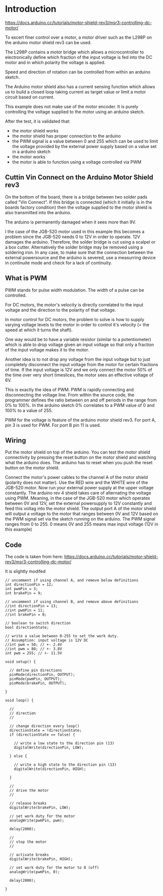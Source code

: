# Introduction

https://docs.arduino.cc/tutorials/motor-shield-rev3/msr3-controlling-dc-motor/

To excert finer control over a motor, a motor driver such as the L298P on the arduino motor shield rev3 can be used.

The L298P contains a motor bridge which allows a microcontroller to electronically define which fraction of the input voltage is 
fed into the DC motor and in which polarity the voltage is applied.

Speed and direction of rotation can be controlled from within an arduino sketch.

The Arduino motor shield also has a current sensing function which allows us to build a closed loop taking current as target value
or limit a motor circuit based on current.

This example does not make use of the motor encoder. It is purely controlling the voltage supplied to the motor using an arduino sketch.

After the test, it is validated that:

- the motor shield works
- the motor shield has proper connection to the arduino
- the PWM signal is a value between 0 and 255 which can be used to limit the voltage provided by the external power supply based on a value set in a arduino sketch
- the motor works
- the motor is able to function using a voltage controlled via PWM


## Cuttin Vin Connect on the Arduino Motor Shield rev3

On the bottom of the board, there is a bridge between two solder pads called "Vin Connect".
If this bridge is connected (which it initially is in the boards factory condition) then the voltage
supplied to the motor shield is also transmitted into the arduino.

The arduino is permanently damaged when it sees more than 9V.

I the case of the JGB-520 motor used in this example this becomes a problem since the JGB-520 needs 0 to 12V in order
to operate. 12V damages the arduino. Therefore, the solder bridge is cut using a scalpel or a box cutter. Alternatively
the solder bridge may be removed using a soldering iron. In any case, to make sure that the connection between the external
powersource and the arduino is severed, use a measurring device in continuite mode and check for a lack of continuity.

## What is PWM

PWM stands for pulse width modulation. The width of a pulse can be controlled.

For DC motors, the motor's velocity is directly correlated to the input voltage and the direction to the polarity of that voltage.

In motor control for DC motors, the problem to solve is how to supply varying voltage levels to the motor in order to control it's velocity 
(= the speed at which it turns the shaft).

One way would be to have a variable resistor (similar to a potentiometer) which is able to drop voltage given an input voltage so that only
a fraction of the input voltage makes it to the motor.

Another idea is to not drop any voltage from the input voltage but to just completely disconnect the input voltage from the motor for 
certain fractions of time. If the input voltage is 12V and we only connect the motor 50% of the time over very short timeslices, the motor
sees an effective voltage of 6V.

This is exactly the idea of PWM. PWM is rapidly connecting and disconnecting the voltage line. From within the source code, the programmer
defines the ratio between on and off periods in the range from 0% to 100%. In the arduino sketch 0% correlates to a PWM value of 0 and 
100% to a value of 255.

PWM for the voltage is feature of the arduino motor shield rev3. For port A, pin 3 is used for PWM. For port B pin 11 is used.

## Wiring

Put the motor shield on top of the arduino. You can test the motor shield connectivity by pressing the reset button
on the motor shield and watching what the arduino does. The arduino has to reset when you push the reset button on the 
motor shield.

Connect the motor's power cables to the channel A of the motor shield (polarity does not matter). Use the RED wire and the WHITE wire of the JGB-520 motor.
Now run your external power supply at the upper voltage constantly. The arduino rev 4 shield takes care of alternating the voltage using PWM.
Meaning, in the case of the JGB-520 motor which operates between 0V and 12V, set the external powersupply to 12V constantly and feed this
voltag into the motor shield. The output port A of the motor shield will output a voltage to the motor that ranges between 0V and 12V based on
the PWM signal set via the sketch running on the arduino. The PWM signal ranges from 0 to 255. 0 means 0V and 255 means max input voltage (12V in this example)

## Code

The code is taken from here: https://docs.arduino.cc/tutorials/motor-shield-rev3/msr3-controlling-dc-motor/

It is slightly modifed

```
// uncomment if using channel A, and remove below definitions
int directionPin = 12;
int pwmPin = 3;
int brakePin = 9;

// uncomment if using channel B, and remove above definitions
//int directionPin = 13;
//int pwmPin = 11;
//int brakePin = 8;

// boolean to switch direction
bool directionState;

// write a value between 0-255 to set the work duty.
// Assumption: input voltage is 12V DC
//int pwm = 50; // +- 2.4V
//int pwm = 80; // +- 3.8V
int pwm = 255; // +- 11.5V

void setup() {

  // define pin directions
  pinMode(directionPin, OUTPUT);
  pinMode(pwmPin, OUTPUT);
  pinMode(brakePin, OUTPUT);

}

void loop() {

  //
  // direction
  //

  // change direction every loop()
  directionState = !directionState;
  if (directionState == false) {

    // write a low state to the direction pin (13)
    digitalWrite(directionPin, LOW);

  } else {

    // write a high state to the direction pin (13)
    digitalWrite(directionPin, HIGH);

  }

  //
  // drive the motor
  //

  // release breaks
  digitalWrite(brakePin, LOW);

  // set work duty for the motor
  analogWrite(pwmPin, pwm);

  delay(2000);

  //
  // stop the motor
  //

  // activate breaks
  digitalWrite(brakePin, HIGH);

  // set work duty for the motor to 0 (off)
  analogWrite(pwmPin, 0);

  delay(2000);
  
}
```